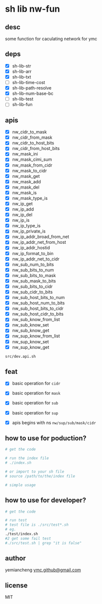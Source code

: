 # sh lib nw-fun

## desc

some function for caculating network  for ymc

## deps

- [x] sh-lib-str
- [x] sh-lib-arr
- [x] sh-lib-txt
- [ ] sh-lib-time-cost
- [x] sh-lib-path-resolve
- [x] sh-lib-num-base-bc
- [ ] sh-lib-test
- [ ] sh-lib-fun

## apis

- [x] nw_cidr_to_mask
- [x] nw_cidr_from_mask
- [x] nw_cidr_to_host_bits
- [x] nw_cidr_from_host_bits
- [x] nw_mask_ini
- [x] nw_mask_cimi_sum
- [x] nw_mask_from_cidr
- [x] nw_mask_to_cidr
- [x] nw_mask_get
- [x] nw_mask_add
- [x] nw_mask_del
- [x] nw_mask_is
- [x] nw_mask_type_is
- [x] nw_ip_get
- [x] nw_ip_add
- [x] nw_ip_del
- [x] nw_ip_is
- [x] nw_ip_type_is
- [x] nw_ip_private_is
- [x] nw_ip_addr_broad_from_net
- [x] nw_ip_addr_net_from_host
- [x] nw_ip_addr_hostid
- [x] nw_ip_format_to_bin
- [x] nw_ip_addr_net_to_cidr
- [x] nw_sub_num_to_bits
- [x] nw_sub_bits_to_num
- [x] nw_sub_bits_to_mask
- [x] nw_sub_mask_to_bits
- [x] nw_sub_bits_to_cidr
- [x] nw_sub_cidr_to_bits
- [x] nw_sub_host_bits_to_num
- [x] nw_sub_host_num_to_bits
- [x] nw_sub_host_bits_to_cidr
- [x] nw_sub_host_cidr_to_bits
- [x] nw_sub_know_from_list
- [x] nw_sub_know_set
- [x] nw_sub_know_get
- [x] nw_sup_know_from_list
- [x] nw_sup_know_set
- [x] nw_sup_know_get

```sh
src/dev.api.sh
```

## feat

- [x] basic operation for `cidr`
- [x] basic operation for `mask`
- [x] basic operation for `sub`
- [x] basic operation for `sup`
- [x] apis begins with ns `nw/sup/sub/mask/cidr`


## how to use for poduction?

```sh
# get the code

# run the index file
# ./index.sh

# or import to your sh file
# source /path/to/the/index file

# simple usage

```

## how to use for developer?

```sh
# get the code

# run test
# test file is ./src/test*.sh
# eg.
./test/index.sh
#2 get some fail test
#./src/test.sh | grep "it is false"
```

## author

yemiancheng <ymc.github@gmail.com>

## license

MIT